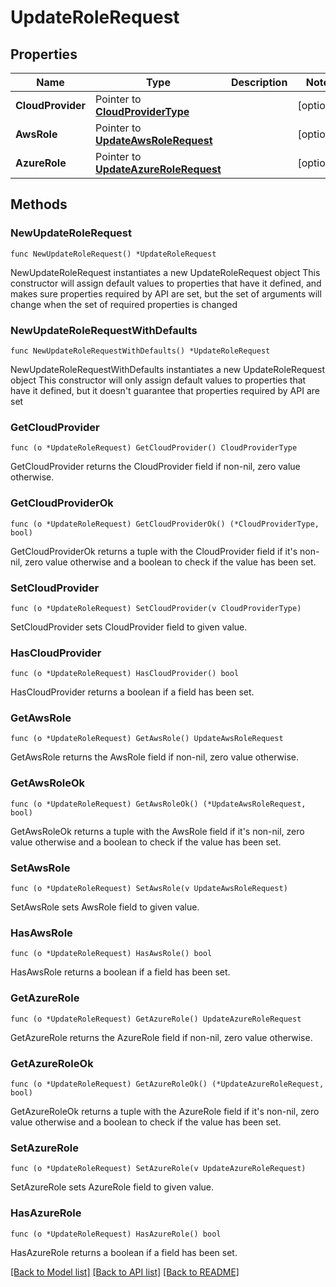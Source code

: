# UpdateRoleRequest

## Properties

Name | Type | Description | Notes
------------ | ------------- | ------------- | -------------
**CloudProvider** | Pointer to [**CloudProviderType**](CloudProviderType.md) |  | [optional] 
**AwsRole** | Pointer to [**UpdateAwsRoleRequest**](UpdateAwsRoleRequest.md) |  | [optional] 
**AzureRole** | Pointer to [**UpdateAzureRoleRequest**](UpdateAzureRoleRequest.md) |  | [optional] 

## Methods

### NewUpdateRoleRequest

`func NewUpdateRoleRequest() *UpdateRoleRequest`

NewUpdateRoleRequest instantiates a new UpdateRoleRequest object
This constructor will assign default values to properties that have it defined,
and makes sure properties required by API are set, but the set of arguments
will change when the set of required properties is changed

### NewUpdateRoleRequestWithDefaults

`func NewUpdateRoleRequestWithDefaults() *UpdateRoleRequest`

NewUpdateRoleRequestWithDefaults instantiates a new UpdateRoleRequest object
This constructor will only assign default values to properties that have it defined,
but it doesn't guarantee that properties required by API are set

### GetCloudProvider

`func (o *UpdateRoleRequest) GetCloudProvider() CloudProviderType`

GetCloudProvider returns the CloudProvider field if non-nil, zero value otherwise.

### GetCloudProviderOk

`func (o *UpdateRoleRequest) GetCloudProviderOk() (*CloudProviderType, bool)`

GetCloudProviderOk returns a tuple with the CloudProvider field if it's non-nil, zero value otherwise
and a boolean to check if the value has been set.

### SetCloudProvider

`func (o *UpdateRoleRequest) SetCloudProvider(v CloudProviderType)`

SetCloudProvider sets CloudProvider field to given value.

### HasCloudProvider

`func (o *UpdateRoleRequest) HasCloudProvider() bool`

HasCloudProvider returns a boolean if a field has been set.

### GetAwsRole

`func (o *UpdateRoleRequest) GetAwsRole() UpdateAwsRoleRequest`

GetAwsRole returns the AwsRole field if non-nil, zero value otherwise.

### GetAwsRoleOk

`func (o *UpdateRoleRequest) GetAwsRoleOk() (*UpdateAwsRoleRequest, bool)`

GetAwsRoleOk returns a tuple with the AwsRole field if it's non-nil, zero value otherwise
and a boolean to check if the value has been set.

### SetAwsRole

`func (o *UpdateRoleRequest) SetAwsRole(v UpdateAwsRoleRequest)`

SetAwsRole sets AwsRole field to given value.

### HasAwsRole

`func (o *UpdateRoleRequest) HasAwsRole() bool`

HasAwsRole returns a boolean if a field has been set.

### GetAzureRole

`func (o *UpdateRoleRequest) GetAzureRole() UpdateAzureRoleRequest`

GetAzureRole returns the AzureRole field if non-nil, zero value otherwise.

### GetAzureRoleOk

`func (o *UpdateRoleRequest) GetAzureRoleOk() (*UpdateAzureRoleRequest, bool)`

GetAzureRoleOk returns a tuple with the AzureRole field if it's non-nil, zero value otherwise
and a boolean to check if the value has been set.

### SetAzureRole

`func (o *UpdateRoleRequest) SetAzureRole(v UpdateAzureRoleRequest)`

SetAzureRole sets AzureRole field to given value.

### HasAzureRole

`func (o *UpdateRoleRequest) HasAzureRole() bool`

HasAzureRole returns a boolean if a field has been set.


[[Back to Model list]](../README.md#documentation-for-models) [[Back to API list]](../README.md#documentation-for-api-endpoints) [[Back to README]](../README.md)


